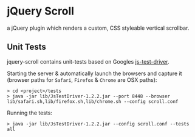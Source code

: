 jQuery Scroll
=============

a jQuery plugin which renders a custom, CSS styleable vertical scrollbar.


Unit Tests
----------

jquery-scroll contains unit-tests based on Googles [js-test-driver][jstd].

Starting the server & automatically launch the browsers and capture it (browser paths for `Safari`, `Firefox` & `Chrome` are OSX paths):

    > cd <project>/tests
    > java -jar lib/JsTestDriver-1.2.2.jar --port 8448 --browser lib/safari.sh,lib/firefox.sh,lib/chrome.sh --config scroll.conf

Running the tests:

    > java -jar lib/JsTestDriver-1.2.2.jar --config scroll.conf --tests all






[jstd]: http://code.google.com/p/js-test-driver/ "project page of js-test-driver"
